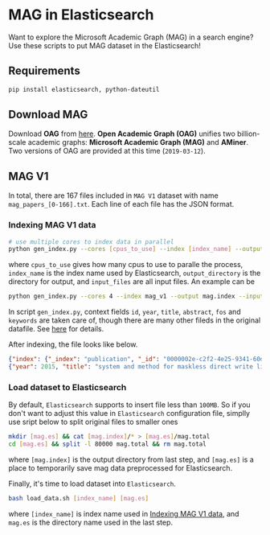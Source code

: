 # MAG in Elasticsearch

Want to explore the Microsoft Academic Graph (MAG) in a search engine? Use these scripts to put MAG dataset in the Elasticsearch!

## Requirements

```bash
pip install elasticsearch, python-dateutil
```

## Download MAG

Download **OAG** from [here](https://www.openacademic.ai/oag/). **Open Academic Graph (OAG)** unifies two billion-scale academic graphs: **Microsoft Academic Graph (MAG)** and **AMiner**. Two versions of OAG are provided at this time (`2019-03-12`).


## MAG V1

In total, there are 167 files included in `MAG V1` dataset with name `mag_papers_[0-166].txt`. Each line of each file has the JSON format.

### Indexing MAG V1 data

```bash
# use multiple cores to index data in parallel
python gen_index.py --cores [cpus_to_use] --index [index_name] --output [output_directory] --input [input_files]
```
where `cpus_to_use` gives how many cpus to use to paralle the process, `index_name` is the index name used by Elasticsearch, `output_directory` is the directory for output, and `input_files` are all input files. An example can be
```bash
python gen_index.py --cores 4 --index mag_v1 --output mag.index --input mag/*
```

In script `gen_index.py`, context fields `id`, `year`, `title`, `abstract`, `fos` and `keywords` are taken care of, though there are many other fileds in the original datafile. See [here](https://www.openacademic.ai/oag/) for details.

After indexing, the file looks like below.
```json
{"index": {"_index": "publication", "_id": "0000002e-c2f2-4e25-9341-60d39130ac7a"}}
{"year": 2015, "title": "system and method for maskless direct write lithography", "abstract": "a system and method for maskless direct write lithography are disclosed. the method includes receiving a plurality of pixels that represent an integrated circuit (ic) layout; identifying a first subset of the pixels that are suitable for a first compression method; and identifying a second subset of the pixels that are suitable for a second compression method. the method further includes compressing the first and second subset using the first and second compression method respectively, resulting in compressed data. the method further includes delivering the compressed data to a maskless direct writer for manufacturing a substrate. in embodiments, the first compression method uses a run-length encoding and the second compression method uses a dictionary-based encoding. due to the hybrid compression method, the compressed data can be decompressed with a data rate expansion ratio sufficient for high-volume ic manufacturing.", "fos": ["electronic engineering", "computer hardware", "engineering", "engineering drawing"], "keywords": []}
```

### Load dataset to Elasticsearch

By default, `Elasticsearch` supports to insert file less than `100MB`. So if you don't want to adjust this value in `Elasticsearch` configuration file, simplly use sript below to split original files to smaller ones
```bash
mkdir [mag.es] && cat [mag.index]/* > [mag.es]/mag.total
cd [mag.es] && split -l 80000 mag.total && rm mag.total
```
where `[mag.index]` is the output directory from last step, and `[mag.es]` is a place to temporarily save mag data preprocessed for Elasticsearch.

Finally, it's time to load dataset into `Elasticsearch`. 

```bash
bash load_data.sh [index_name] [mag.es]
```
where `[index_name]` is index name used in [Indexing MAG V1 data](#indexing-mag-v1-data), and `mag.es` is the directory name used in the last step.
